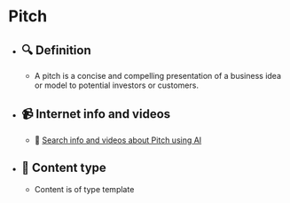 # Pitch
- ## 🔍 Definition
  - A pitch is a concise and compelling presentation of a business idea or model to potential investors or customers.
- ## 📹 Internet info and videos
  - 🤖 [Search info and videos about Pitch using AI](https://www.perplexity.ai/search?q=videos+about+Pitch:+A+pitch+is+a+concise+and+compelling+presentation+of+a+business+idea+or+model+to+potential+investors+or+customers.
)
- ## 📰 Content type 
  - Content is of type template
